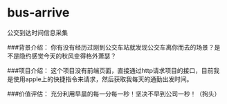# bus-arrive
公交到达时间信息采集

###背景介绍：
你有没有经历过刚到公交车站就发现公交车离你而去的场景？是不是隐约感觉今天的秋风变得格外萧瑟？

###项目介绍：
这个项目没有前端页面，直接通过http请求项目的接口，目前我是使用apple上的快捷指令来请求，然后获取我每天的通勤出发时间。

###价值评估：
充分利用早晨的每一分每一秒！坚决不早到公司一秒！（狗头）